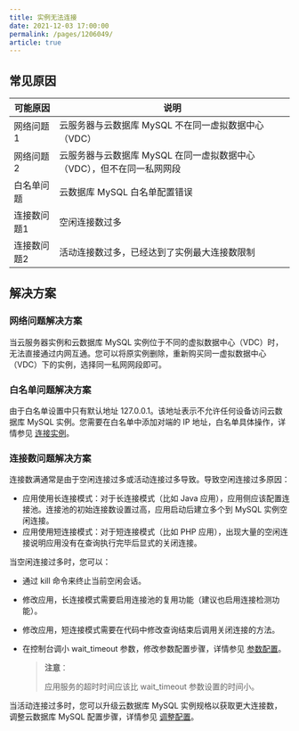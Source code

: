 ```yaml
---
title: 实例无法连接
date: 2021-12-03 17:00:00
permalink: /pages/1206049/
article: true
---
```



## 常见原因

| 可能原因    | 说明                                                         |
| ----------- | ------------------------------------------------------------ |
| 网络问题1   | 云服务器与云数据库 MySQL 不在同一虚拟数据中心（VDC）         |
| 网络问题2   | 云服务器与云数据库 MySQL 在同一虚拟数据中心（VDC），但不在同一私网网段 |
| 白名单问题  | 云数据库 MySQL 白名单配置错误                                |
| 连接数问题1 | 空闲连接数过多                                               |
| 连接数问题2 | 活动连接数过多，已经达到了实例最大连接数限制                                               |

## 解决方案

### 网络问题解决方案

当云服务器实例和云数据库 MySQL 实例位于不同的虚拟数据中心（VDC）时，无法直接通过内网互通。您可以将原实例删除，重新购买同一虚拟数据中心（VDC）下的实例，选择同一私网网段即可。

### 白名单问题解决方案

由于白名单设置中只有默认地址 127.0.0.1。该地址表示不允许任何设备访问云数据库 MySQL 实例。您需要在白名单中添加对端的 IP 地址，白名单具体操作，详情参见 [连接实例](./../../04.操作指南/02.管理实例/01.连接实例.md)。

### 连接数问题解决方案

连接数满通常是由于空闲连接过多或活动连接过多导致。导致空闲连接过多原因：

- 应用使用长连接模式：对于长连接模式（比如 Java 应用），应用侧应该配置连接池。连接池的初始连接数设置过高，应用启动后建立多个到 MySQL 实例空闲连接。
- 应用使用短连接模式：对于短连接模式（比如 PHP 应用），出现大量的空闲连接说明应用没有在查询执行完毕后显式的关闭连接。

当空闲连接过多时，您可以：

+ 通过 kill 命令来终止当前空闲会话。

+ 修改应用，长连接模式需要启用连接池的复用功能（建议也启用连接检测功能）。

+ 修改应用，短连接模式需要在代码中修改查询结束后调用关闭连接的方法。

+ 在控制台调小 wait_timeout 参数，修改参数配置步骤，详情参见 [参数配置](./../../04.操作指南/06.参数配置.md)。

  > **注意**：
  >
  > 应用服务的超时时间应该比 wait_timeout 参数设置的时间小。

当活动连接过多时，您可以升级云数据库 MySQL 实例规格以获取更大连接数，调整云数据库 MySQL 配置步骤，详情参见 [调整配置](./../../04.操作指南/02.管理实例/02.调整配置.md)。
